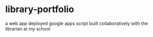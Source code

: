 # library-portfolio
a web app deployed google apps script built collaboratively with the librarian at my school
